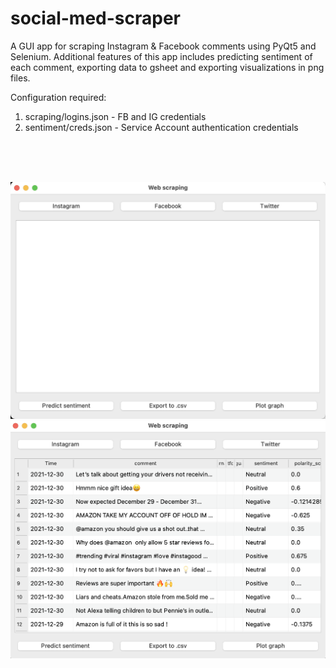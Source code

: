 # social-med-scraper

A GUI app for scraping Instagram & Facebook comments using PyQt5 and Selenium. Additional features of this app includes predicting sentiment of each comment, exporting data to gsheet and exporting visualizations in png files.



Configuration required:
1. scraping/logins.json - FB and IG credentials
2. sentiment/creds.json - Service Account authentication credentials
<br>
<br>
<br>

![alt text](https://github.com/Vanessawhj/social-med-scraper/blob/main/images/gui_image.png)
<br>
![alt text](https://github.com/Vanessawhj/social-med-scraper/blob/main/images/sentiment.png)
